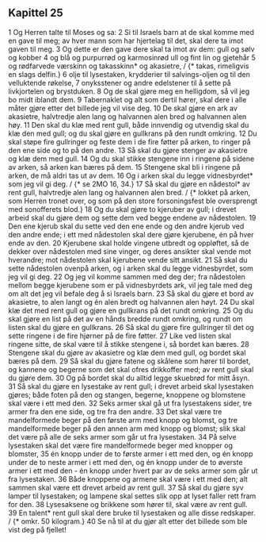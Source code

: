 ## Kapittel 25

1 Og Herren talte til Moses og sa:
2 Si til Israels barn at de skal komme med en gave til meg; av hver mann som har hjertelag til det, skal dere ta imot gaven til meg.
3 Og dette er den gave dere skal ta imot av dem: gull og sølv og kobber
4 og blå og purpurrød og karmosinrød ull og fint lin og gjetehår
5 og rødfarvede værskinn og takasskinn* og akasietre, / {* takas, rimeligvis en slags delfin.}
6 olje til lysestaken, krydderier til salvings-oljen og til den velluktende røkelse,
7 onyksstener og andre edelstener til å sette på livkjortelen og brystduken.
8 Og de skal gjøre meg en helligdom, så vil jeg bo midt iblandt dem.
9 Tabernaklet og alt som dertil hører, skal dere i alle måter gjøre etter det billede jeg vil vise deg.
10 De skal gjøre en ark av akasietre, halvtredje alen lang og halvannen alen bred og halvannen alen høy.
11 Den skal du klæ med rent gull, både innvendig og utvendig skal du klæ den med gull; og du skal gjøre en gullkrans på den rundt omkring.
12 Du skal støpe fire gullringer og feste dem i de fire føtter på arken, to ringer på den ene side og to på den andre.
13 Så skal du gjøre stenger av akasietre og klæ dem med gull.
14 Og du skal stikke stengene inn i ringene på sidene av arken, så arken kan bæres på dem.
15 Stengene skal bli i ringene på arken, de må aldri tas ut av dem.
16 Og i arken skal du legge vidnesbyrdet* som jeg vil gi deg. / {* se 2MO 16, 34.}
17 Så skal du gjøre en nådestol* av rent gull, halvtredje alen lang og halvannen alen bred. / {* lokket på arken, som Herren tronet over, og som på den store forsoningsfest ble oversprengt med sonofferets blod.}
18 Og du skal gjøre to kjeruber av gull; i drevet arbeid skal du gjøre dem og sette dem ved begge endene av nådestolen.
19 Den ene kjerub skal du sette ved den ene ende og den andre kjerub ved den andre ende; i ett med nådestolen skal dere gjøre kjerubene, én på hver ende av den.
20 Kjerubene skal holde vingene utbredt og oppløftet, så de dekker over nådestolen med sine vinger, og deres ansikter skal vende mot hverandre; mot nådestolen skal kjerubene vende sitt ansikt.
21 Så skal du sette nådestolen ovenpå arken, og i arken skal du legge vidnesbyrdet, som jeg vil gi deg.
22 Og jeg vil komme sammen med deg der; fra nådestolen mellom begge kjerubene som er på vidnesbyrdets ark, vil jeg tale med deg om alt det jeg vil befale deg å si Israels barn.
23 Så skal du gjøre et bord av akasietre, to alen langt og én alen bredt og halvannen alen høyt.
24 Du skal klæ det med rent gull og gjøre en gullkrans på det rundt omkring.
25 Og du skal gjøre en list på det av en hånds bredde rundt omkring, og rundt om listen skal du gjøre en gullkrans.
26 Så skal du gjøre fire gullringer til det og sette ringene i de fire hjørner på de fire føtter.
27 Like ved listen skal ringene sitte, de skal være til å stikke stengene i, så bordet kan bæres.
28 Stengene skal du gjøre av akasietre og klæ dem med gull, og bordet skal bæres på dem.
29 Så skal du gjøre fatene og skålene som hører til bordet, og kannene og begerne som det skal ofres drikkoffer med; av rent gull skal du gjøre dem.
30 Og på bordet skal du alltid legge skuebrød for mitt åsyn.
31 Så skal du gjøre en lysestake av rent gull; i drevet arbeid skal lysestaken gjøres; både foten på den og stangen, begerne, knoppene og blomstene skal være i ett med den.
32 Seks armer skal gå ut fra lysestakens sider, tre armer fra den ene side, og tre fra den andre.
33 Det skal være tre mandelformede beger på den første arm med knopp og blomst, og tre mandelformede beger på den annen arm med knopp og blomst; slik skal det være på alle de seks armer som går ut fra lysestaken.
34 På selve lysestaken skal det være fire mandelformede beger med knopper og blomster,
35 én knopp under de to første armer i ett med den, og én knopp under de to neste armer i ett med den, og én knopp under de to øverste armer i ett med den - én knopp under hvert par av de seks armer som går ut fra lysestaken.
36 Både knoppene og armene skal være i ett med den; alt sammen skal være ett drevet arbeid av rent gull.
37 Så skal du gjøre syv lamper til lysestaken; og lampene skal settes slik opp at lyset faller rett fram for den.
38 Lysesaksene og brikkene som hører til, skal være av rent gull.
39 En talent* rent gull skal dere bruke til lysestaken og alle disse redskaper. / {* omkr. 50 kilogram.}
40 Se nå til at du gjør alt etter det billede som ble vist deg på fjellet!
